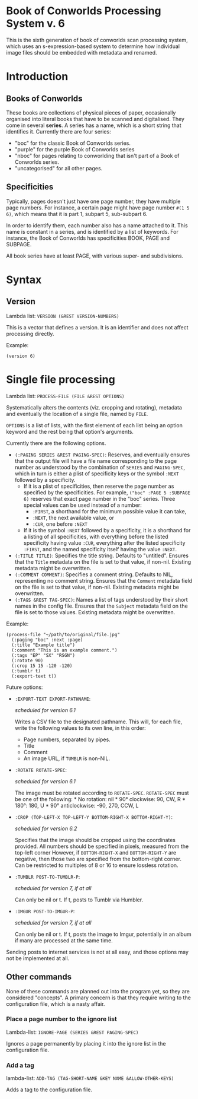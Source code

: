 # Book of Conworlds Processing System v. 6 #

This is the sixth generation of book of conworlds scan processing system,
which uses an s-expression-based system
to determine how individual image files
should be embedded with metadata and renamed.

# Introduction #

## Books of Conworlds ##

These books are collections of physical pieces of paper,
occasionally organised into literal books
that have to be scanned and digitalised.
They come in several **series**.
A series has a name, which is a short string that identifies it.
Currently there are four series:

* "boc" for the classic Book of Conworlds series.
* "purple" for the purple Book of Conworlds series
* "nboc" for pages relating to conworlding
  that isn't part of a Book of Conworlds series.
* "uncategorised" for all other pages.

## Specificities ##

Typically, pages doesn't just have one page number,
they have multiple page numbers.
For instance, a certain page might have page number `#(1 5 6)`,
which means that it is part 1, subpart 5, sub-subpart 6.

In order to identify them, each number also has a name attached to it.
This name is constant in a series, and is identified by a list of keywords.
For instance, the Book of Conworlds has specificities BOOK, PAGE and SUBPAGE.

All book series have at least PAGE, with various super- and subdivisions.

# Syntax #

## Version ##

Lambda list: `VERSION (&REST VERSION-NUMBERS)`

This is a vector that defines a version.
It is an identifier and does not affect processing directly.

Example:

    (version 6)

# Single file processing #

Lambda list: `PROCESS-FILE (FILE &REST OPTIONS)`

Systematically alters the contents (viz. cropping and rotating),
metadata and eventually the location of a single file, named by `FILE`.

`OPTIONS` is a list of lists,
with the first element of each list being an option keyword
and the rest being that option's arguments.

Currently there are the following options.

* `(:PAGING SERIES &REST PAGING-SPEC)`:
  Reserves, and eventually ensures that the output file
  will have a file name corresponding to the page number
  as understood by the combination of `SERIES` and `PAGING-SPEC`,
  which in turn is either a plist of specificity keys
  or the symbol `:NEXT` followed by a specificity.
  * If it is a plist of specificities,
    then reserve the page number as specified by the specificities.
    For example, `("boc" :PAGE 5 :SUBPAGE 6)` reserves that exact page number
    in the "boc" series.
    Three special values can be used instead of a number:
    * `:FIRST`, a shorthand for the minimum possible value it can take,
    * `:NEXT`, the next available value, or
    * `:CUR`, one before `:NEXT`
  * If it is the symbol `:NEXT` followed by a specificity,
    it is a shorthand for a listing of all specificities,
    with everything before the listed specificity having value `:CUR`,
    everything after the listed specificity `:FIRST`,
    and the named specificity itself having the value `:NEXT`.
* `(:TITLE TITLE)`:
  Specifies the title string. Defaults to "untitled".
  Ensures that the `Title` metadata on the file is set to that value,
  if non-nil.
  Existing metadata might be overwritten.
* `(:COMMENT COMMENT)`:
  Specifies a comment string. Defaults to NIL, representing no comment string.
  Ensures that the `Comment` metadata field on the file is set to that value,
  if non-nil.
  Existing metadata might be overwritten.
* `(:TAGS &REST TAG-SPEC)`:
  Names a list of tags understood by their short names in the config file.
  Ensures that the `Subject` metadata field on the file is set to those values.
  Existing metadata might be overwritten.

Example:

    (process-file "~/path/to/original/file.jpg"
      (:paging "boc" :next :page)
      (:title "Example title")
      (:comment "This is an example comment.")
      (:tags "EP" "SX" "RSGN")
      (:rotate 90)
      (:crop 15 15 -120 -120)
      (:tumblr t)
      (:export-text t))

Future options:

* `:EXPORT-TEXT EXPORT-PATHNAME`:

  *scheduled for version 6.1*

  Writes a CSV file to the designated pathname.
  This will, for each file, write the following values to its own line,
  in this order:
    * Page numbers, separated by pipes.
    * Title
    * Comment
    * An image URL, if `TUMBLR` is non-NIL.
* `:ROTATE ROTATE-SPEC`:

  *scheduled for version 6.1*

  The image must be rotated according to `ROTATE-SPEC`.
  `ROTATE-SPEC` must be one of the following:
      * No rotation: nil
      * 90° clockwise: 90, CW, R
      * 180°: 180, U
      * 90° anticlockwise: -90, 270, CCW, L
* `:CROP (TOP-LEFT-X TOP-LEFT-Y BOTTOM-RIGHT-X BOTTOM-RIGHT-Y)`:

  *scheduled for version 6.2*

  Specifies that the image should be cropped using the coordinates provided.
  All numbers should be specified in pixels, measured from the top-left corner
  However, if `BOTTOM-RIGHT-X` and  `BOTTOM-RIGHT-Y` are negative,
  then those two are specified from the bottom-right corner.
  Can be restricted to multiples of 8 or 16
  to ensure lossless rotation.
* `:TUMBLR POST-TO-TUMBLR-P`:

  *scheduled for version 7, if at all*

  Can only be nil or t. If t, posts to Tumblr via Humbler.
* `:IMGUR POST-TO-IMGUR-P`:

  *scheduled for version 7, if at all*

  Can only be nil or t.
  If t, posts the image to Imgur,
  potentially in an album if many are processed at the same time.

Sending posts to internet services is not at all easy,
and those options may not be implemented at all.

## Other commands ##

None of these commands are planned out into the program yet,
so they are considered "concepts".
A primary concern is that they require writing to the configuration file,
which is a nasty affair.

### Place a page number to the ignore list ###

Lambda-list: `IGNORE-PAGE (SERIES &REST PAGING-SPEC)`

Ignores a page permanently
by placing it into the ignore list in the configuration file.

### Add a tag ###

lambda-list: `ADD-TAG (TAG-SHORT-NAME &KEY NAME &ALLOW-OTHER-KEYS)`

Adds a tag to the configuration file.
